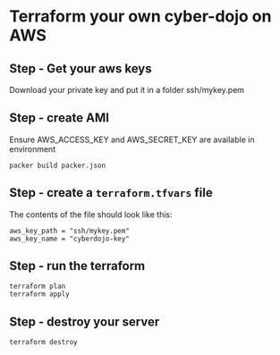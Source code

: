# Terraform your own cyber-dojo on AWS


## Step - Get your aws keys

Download your private key and put it in a folder ssh/mykey.pem

## Step - create AMI

Ensure AWS_ACCESS_KEY and AWS_SECRET_KEY are available in environment

    packer build packer.json

## Step - create a `terraform.tfvars` file

The contents of the file should look like this:

    aws_key_path = "ssh/mykey.pem"
    aws_key_name = "cyberdojo-key"

## Step - run the terraform

    terraform plan
    terraform apply

## Step - destroy your server

    terraform destroy
